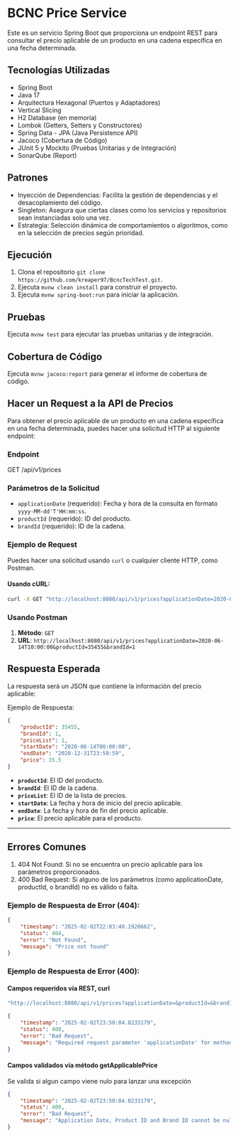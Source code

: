 # BCNC Price Service

Este es un servicio Spring Boot que proporciona un endpoint REST para consultar el precio aplicable de un producto en una cadena específica en una fecha determinada.

## Tecnologías Utilizadas

- Spring Boot
- Java 17
- Arquitectura Hexagonal (Puertos y Adaptadores)
- Vertical Slicing
- H2 Database (en memoria)
- Lombok (Getters, Setters y Constructores)
- Spring Data - JPA (Java Persistence API)
- Jacoco (Cobertura de Código)
- JUnit 5 y Mockito (Pruebas Unitarias y de Integración)
- SonarQube (Report)

## Patrones

- Inyección de Dependencias: Facilita la gestión de dependencias y el desacoplamiento del código.
- Singleton: Asegura que ciertas clases como los servicios y repositorios sean instanciadas solo una vez.
- Estrategia: Selección dinámica de comportamientos o algoritmos, como en la selección de precios según prioridad.

## Ejecución

1. Clona el repositorio `git clone https://github.com/kreaper97/BcncTechTest.git`.
2. Ejecuta `mvnw clean install` para construir el proyecto.
3. Ejecuta `mvnw spring-boot:run` para iniciar la aplicación.

## Pruebas

Ejecuta `mvnw test` para ejecutar las pruebas unitarias y de integración.

## Cobertura de Código

Ejecuta `mvnw jacoco:report` para generar el informe de cobertura de código.

## Hacer un Request a la API de Precios

Para obtener el precio aplicable de un producto en una cadena específica en una fecha determinada, puedes hacer una solicitud HTTP al siguiente endpoint:

### Endpoint
GET /api/v1/prices

### Parámetros de la Solicitud

- `applicationDate` (requerido): Fecha y hora de la consulta en formato `yyyy-MM-dd'T'HH:mm:ss`.
- `productId` (requerido): ID del producto.
- `brandId` (requerido): ID de la cadena.

### Ejemplo de Request

Puedes hacer una solicitud usando `curl` o cualquier cliente HTTP, como Postman.

#### Usando cURL:

```bash
curl -X GET "http://localhost:8080/api/v1/prices?applicationDate=2020-06-14T10:00:00&productId=35455&brandId=1"
```

### Usando Postman

1. **Método**: `GET`
2. **URL**: `http://localhost:8080/api/v1/prices?applicationDate=2020-06-14T10:00:00&productId=35455&brandId=1`

## Respuesta Esperada
La respuesta será un JSON que contiene la información del precio aplicable:

Ejemplo de Respuesta:

```json
{
    "productId": 35455,
    "brandId": 1,
    "priceList": 1,
    "startDate": "2020-06-14T00:00:00",
    "endDate": "2020-12-31T23:59:59",
    "price": 35.5
}
```

- **`productId`**: El ID del producto.
- **`brandId`**: El ID de la cadena.
- **`priceList`**: El ID de la lista de precios.
- **`startDate`**: La fecha y hora de inicio del precio aplicable.
- **`endDate`**: La fecha y hora de fin del precio aplicable.
- **`price`**: El precio aplicable para el producto.

---

## Errores Comunes

1. 404 Not Found: Si no se encuentra un precio aplicable para los parámetros proporcionados.
2. 400 Bad Request: Si alguno de los parámetros (como applicationDate, productId, o brandId) no es válido o falta.

### Ejemplo de Respuesta de Error (404):

```json
{
    "timestamp": "2025-02-02T22:03:40.1920662",
    "status": 404,
    "error": "Not Found",
    "message": "Price not found"
}
```

### Ejemplo de Respuesta de Error (400):

#### Campos requeridos via REST, curl

```bash
"http://localhost:8080/api/v1/prices?applicationDate=&productId=&brandId="
```

```json
{
    "timestamp": "2025-02-02T23:50:04.0233179",
    "status": 400,
    "error": "Bad Request",
    "message": "Required request parameter 'applicationDate' for method parameter type LocalDateTime is present but converted to null"
}
```

#### Campos validados via método getApplicablePrice 
Se valida si algun campo viene nulo para lanzar una excepción

```json
{
    "timestamp": "2025-02-02T23:50:04.0233179",
    "status": 400,
    "error": "Bad Request",
    "message": "Application Date, Product ID and Brand ID cannot be null"
}
```